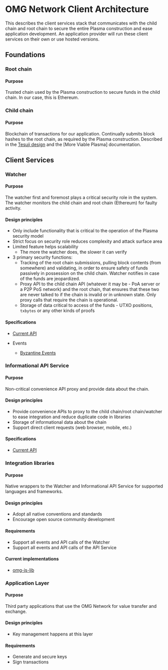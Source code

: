 # OMG Network Client Architecture

This describes the client services stack that communicates with the child chain and root chain to secure the entire Plasma construction and ease application development. An application provider will run these client services on their own or use hosted versions.

## Foundations

### Root chain

#### Purpose

Trusted chain used by the Plasma construction to secure funds in the child chain. In our case, this is Ethereum.

### Child chain

#### Purpose

Blockchain of transactions for our application. Continually submits block hashes to the root chain, as required by the Plasma construction. Described in the [Tesuji design](tesuji_blockchain_design.md) and the [More Viable Plasma] documentation.

## Client Services

### Watcher

#### Purpose

The watcher first and foremost plays a critical security role in the system. The watcher monitors the child chain and root chain (Ethereum) for faulty activity.

#### Design principles

- Only include functionality that is critical to the operation of the Plasma security model
- Strict focus on security role reduces complexity and attack surface area
- Limited feature helps scalability
  - The more the watcher does, the slower it can verify
- 3 primary security functions:
  - Tracking of the root chain submissions, pulling block contents (from somewhere) and validating, in order to ensure safety of funds passively in possession on the child chain. Watcher notifies in case of the funds are jeopardized.
  - Proxy API to the child chain API (whatever it may be - PoA server or a P2P PoS network) and the root chain, that ensures that these two are never talked to if the chain is invalid or in unknown state. Only proxy calls that require the chain is operational.
  - Storage of data critical to access of the funds - UTXO positions, `txbytes` or any other kinds of proofs

#### Specifications

- [Current API](https://docs.omg.network/elixir-omg/docs-ui/?url=master%2Foperator_api_specs.yaml&urls.primaryName=master%2Finfo_api_specs)

- Events
  - [Byzantine Events](https://github.com/omgnetwork/elixir-omg/blob/master/docs/api_specs/status_events_specs.md#byzantine-events)

### Informational API Service

#### Purpose

Non-critical convenience API proxy and provide data about the chain.

#### Design principles

- Provide convenience APIs to proxy to the child chain/root chain/watcher to ease integration and reduce duplicate code in libraries
- Storage of informational data about the chain
- Support direct client requests (web browser, mobile, etc.)

#### Specifications

- [Current API](https://docs.omg.network/elixir-omg/docs-ui/?url=master%2Foperator_api_specs.yaml&urls.primaryName=master%2Finfo_api_specs)

### Integration libraries

#### Purpose

Native wrappers to the Watcher and Informational API Service for supported languages and frameworks.

#### Design principles

- Adopt all native conventions and standards
- Encourage open source community development

#### Requirements

- Support all events and API calls of the Watcher
- Support all events and API calls of the API Service

#### Current implementations

- [omg-js-lib](https://github.com/omgnetwork/omg-js)


### Application Layer

#### Purpose

Third party applications that use the OMG Network for value transfer and exchange.

#### Design principles

- Key management happens at this layer

#### Requirements

- Generate and secure keys
- Sign transactions
